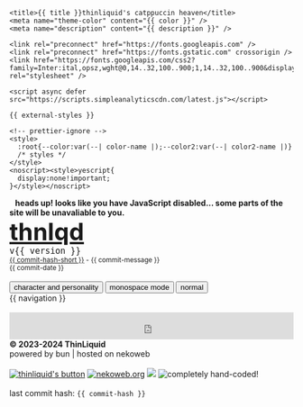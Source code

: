 <!DOCTYPE html>
<html lang="en">
  <head>
    <!-- im just sigma like that -->
    <meta charset="UTF-8" />
    <meta name="viewport" content="width=device-width, initial-scale=1.0" />

    <title>{{ title }}thinliquid's catppuccin heaven</title>
    <meta name="theme-color" content="{{ color }}" />
    <meta name="description" content="{{ description }}" />

    <link rel="preconnect" href="https://fonts.googleapis.com" />
    <link rel="preconnect" href="https://fonts.gstatic.com" crossorigin />
    <link href="https://fonts.googleapis.com/css2?family=Inter:ital,opsz,wght@0,14..32,100..900;1,14..32,100..900&display=swap" rel="stylesheet" />

    <script async defer src="https://scripts.simpleanalyticscdn.com/latest.js"></script>

    {{ external-styles }}

    <!-- prettier-ignore -->
    <style>
      :root{--color:var(--| color-name |);--color2:var(--| color2-name |)}
      /* styles */
    </style>
    <noscript><style>yescript{
      display:none!important;
    }</style></noscript>
  </head>
  <body>
    <noscript style="padding: 10px;text-align: center;">
      <b>heads up! looks like you have JavaScript disabled... some parts of the site will be unavaliable to you.</b>
    </noscript>
    <nav>
      <div class="inner">
        <div style="max-width: 490px;">
          <a href="/" class="no-style">
            <h1 style="margin:0;font-size:3em;">thnlqd</h1>
          </a><code style="font-size:15px;">v{{ version }}</code>
          <br/>
          <small><a href="https://github.com/ThinLiquid/site/commit/{{ commit-hash }}">{{ commit-hash-short }}</a> - {{ commit-message }}</small>
          <br/>
          <small>{{ commit-date }}</small>
          <br/><br/>
          <yescript>
            <button onclick="toggleCharacter()">
              character and personality
            </button>
            <button onclick="toggleMonospace()">
              monospace mode
            </button>
            <button onclick="toggleNormal()">
              normal
            </button>
          </yescript>
        </div>
        <div class="nav">
          {{ navigation }}
          <br/>
        </div>
      </div>
      <script>
        document.body.setAttribute('class', window.localStorage.getItem("theme") || '');

        function toggleCharacter() {
          document.body.setAttribute('class', 'personality');
          window.localStorage.setItem("theme", 'personality');
        }

        function toggleMonospace() {
          document.body.setAttribute('class', 'monospace');
          window.localStorage.setItem("theme", 'monospace');
        }

        function toggleNormal() {
          document.body.setAttribute('class', '');
          window.localStorage.setItem("theme", '');
        }
      </script>
    </nav>
    <div class="tooltip"><noscript><img src="https://queue.simpleanalyticscdn.com/noscript.gif" alt="" height="0" width="0" referrerpolicy="no-referrer-when-downgrade" /></noscript></div>
    <div id="content">
      <div class="inner"><h1>guestbook</h1>
<iframe src="https://thnlqd.atabook.org" style="width: 100%; height: 20rem; border: none;"></iframe>

<h1>socials</h1>
<p><a href="https://discord.com/users/620492146406981642">
  <img src="https://raw.githubusercontent.com/ThinLiquid/buttons/main/img/discord.gif" alt="Discord">
</a><a href="https://github.com/ThinLiquid">
  <img src="https://raw.githubusercontent.com/ThinLiquid/buttons/main/img/github.gif" alt="GitHub">
</a><a href="https://www.reddit.com/user/JuiciiYT">
  <img src="https://raw.githubusercontent.com/ThinLiquid/buttons/main/img/reddit.gif" alt="Reddit">
</a><a href="https://x.com/thnlqd">
  <img src="https://raw.githubusercontent.com/ThinLiquid/buttons/main/img/twitterbutton.gif" alt="X">
</a><a href="https://github.com/ThinLiquid.gpg">
  <img src="https://raw.githubusercontent.com/ThinLiquid/buttons/main/img/pgp-now.gif" alt="PGP">
</a></p>
<p>email: <a href="mailto:thnlqd@gmail.com">thnlqd@gmail.com</a></p>
<h1>webrings</h1>
<noscript>
  <strong>JavaScript is required to view part of this page.</strong>
</noscript>
<yescript>
<div id='nekowebring' style="color: var(--base);">
  <script type="text/javascript" src="https://webring.nekoweb.org/onionring-variables.js"></script>
  <script type="text/javascript" src="https://webring.nekoweb.org/onionring-widget.js"></script>
</div>
<webring-container>
  <config key="type" value="catppuccin-mocha"></config>
  <config key="font" value="Inter, sans-serif"></config>
  <config key="fill" value="true"></config>

  <script src="https://palette.nekoweb.org/webring.js"></script>
</webring-container>
<br/>
<iframe id="bucket-webring" style="width: 100%; height: 3rem; border: none;" src="https://webring.bucketfish.me/embed.html?name=ThinLiquid"></iframe>
</yescript></div>
    </div>
    <footer>
      <div class="inner">
        <div>
          <h4 style="margin: 0;">&copy; 2023-2024 ThinLiquid</h4>
          <p style="margin: 0;">powered by bun | hosted on nekoweb</p>
          <br/>
          <a href="https://thinliquid.dev"><img src="https://thinliquid.dev/thnlqd.png" alt="thinliquid's button" /></a>
          <a href="https://nekoweb.org"><img src="https://raw.githubusercontent.com/ThinLiquid/buttons/main/img/nekoweb12.gif" alt="nekoweb.org"></a>
          <a href="https://archlinux.org"><img src="https://raw.githubusercontent.com/ThinLiquid/buttons/main/img/archlinux.gif" href="i use arch btw"></a>
          <img src="https://raw.githubusercontent.com/ThinLiquid/buttons/main/img/handcoded.gif" alt="completely hand-coded!">
          <br/><br/>
          <p style="margin: 0;">last commit hash: <code style="user-select: all;">{{ commit-hash }}</code></p>
        </div>
      </div>
    </footer>
  </body>
</html>
